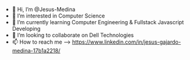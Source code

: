 - 👋 Hi, I’m @Jesus-Medina
- 👀 I’m interested in Computer Science
- 🌱 I’m currently learning Computer Engineering & Fullstack Javascript Developing
- 💞️ I’m looking to collaborate on Dell Technologies
- 📫 How to reach me --> https://www.linkedin.com/in/jesus-gajardo-medina-17b1a2218/

<!---
Jesus-Medina/Jesus-Medina is a ✨ special ✨ repository because its `README.md` (this file) appears on your GitHub profile.
You can click the Preview link to take a look at your changes.
--->

